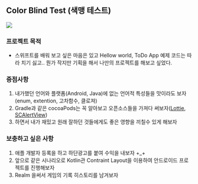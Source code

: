 ## Color Blind Test (색맹 테스트)
[![](https://img.shields.io/badge/swift-3-orange.svg)](https://developer.apple.com/swift/)

### 프로젝트 목적
- 스위프트를 배워 보고 싶은 마음은 있고 Hellow world, ToDo App 예제 코드는 따라 치기 싫고.. 뭔가 작지만 기획을 해서 나만의 프로젝트를 해보고 싶었다.

### 중점사항
1. 내가했던 언어와 플랫폼(Android, Java)에 없는 언어적 특성들을 맛이라도 보자 (enum, extention, 고차함수, 클로져)
2. Gradle과 같은 cocoaPods는 꼭 알아보고 오픈소스들을 가져다 써보자([Lottie](https://github.com/airbnb/lottie-ios), [SCAlertView](https://github.com/vikmeup/SCLAlertView-Swift))
3. 하면서 내가 재밌고 원래 잘하던 것들에게도 좋은 영향을 끼칠수 있게 해보자

### 보충하고 싶은 사항
1. 애플 개발자 등록을 하고 하단광고를 붙여 수익을 내보자 +_+
2. 앞으로 같은 시나리오로 Kotlin관 Contraint Layout을 이용하여 안드로이드 프로젝트를 진행해보자
3. Realm 을써서 게임의 기록 히스토리를 남겨보자
